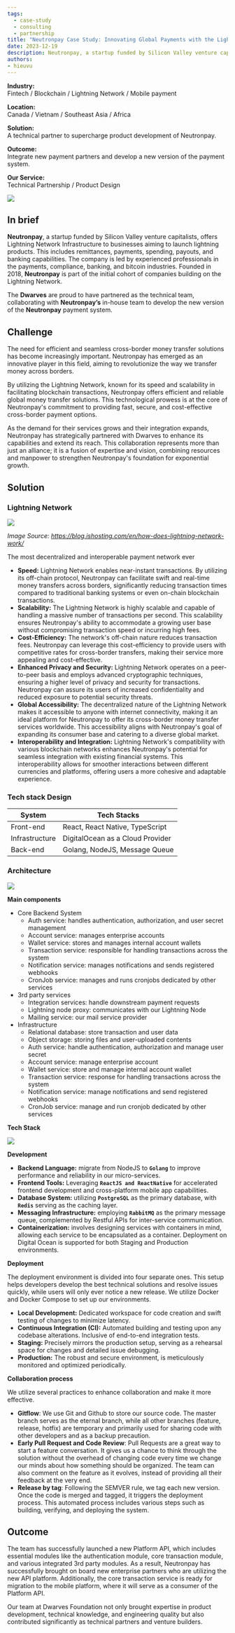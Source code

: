 ```yaml
---
tags:
  - case-study
  - consulting
  - partnership
title: "Neutronpay Case Study: Innovating Global Payments with the Lightning Network"
date: 2023-12-19
description: Neutronpay, a startup funded by Silicon Valley venture capitalists, offers Lightning Network Infrastructure to businesses aiming to launch lightning products. This includes remittances, payments, spending, payouts, and banking capabilities...
authors: 
- hieuvu
---
```

**Industry:**\
Fintech / Blockchain / Lightning Network / Mobile payment 

**Location:**\
Canada / Vietnam / Southeast Asia / Africa

**Solution:**\
A technical partner to supercharge product development of Neutronpay.

**Outcome:**\
Integrate new payment partners and develop a new version of the payment system.

**Our Service:**\
Technical Partnership /  Product Design

![](assets/neutronpay-case-study-innovating-global-payments-with-the-lightning-network_neutronpay-case-study-1.webp)

## In brief
**Neutronpay**, a startup funded by Silicon Valley venture capitalists, offers Lightning Network Infrastructure to businesses aiming to launch lightning products. This includes remittances, payments, spending, payouts, and banking capabilities. The company is led by experienced professionals in the payments, compliance, banking, and bitcoin industries. Founded in 2018, **Neutronpay** is part of the initial cohort of companies building on the Lightning Network.

The **Dwarves** are proud to have partnered as the technical team, collaborating with **Neutronpay’s** in-house team to develop the new version of the **Neutronpay** payment system.

## Challenge
The need for efficient and seamless cross-border money transfer solutions has become increasingly important. Neutronpay has emerged as an innovative player in this field, aiming to revolutionize the way we transfer money across borders.

By utilizing the Lightning Network, known for its speed and scalability in facilitating blockchain transactions, Neutronpay offers efficient and reliable global money transfer solutions. This technological prowess is at the core of Neutronpay's commitment to providing fast, secure, and cost-effective cross-border payment options.

As the demand for their services grows and their integration expands, Neutronpay has strategically partnered with Dwarves to enhance its capabilities and extend its reach. This collaboration represents more than just an alliance; it is a fusion of expertise and vision, combining resources and manpower to strengthen Neutronpay's foundation for exponential growth.

## Solution
### Lightning Network

![](assets/neutronpay-case-study-innovating-global-payments-with-the-lightning-network_neutronpaycase-study-2.webp)

*Image Source: https://blog.ishosting.com/en/how-does-lightning-network-work/*

The most decentralized and interoperable payment network ever

- **Speed:** Lightning Network enables near-instant transactions. By utilizing its off-chain protocol, Neutronpay can facilitate swift and real-time money transfers across borders, significantly reducing transaction times compared to traditional banking systems or even on-chain blockchain transactions.
- **Scalability:** The Lightning Network is highly scalable and capable of handling a massive number of transactions per second. This scalability ensures Neutronpay's ability to accommodate a growing user base without compromising transaction speed or incurring high fees.
- **Cost-Efficiency:** The network's off-chain nature reduces transaction fees. Neutronpay can leverage this cost-efficiency to provide users with competitive rates for cross-border transfers, making their service more appealing and cost-effective.
- **Enhanced Privacy and Security:** Lightning Network operates on a peer-to-peer basis and employs advanced cryptographic techniques, ensuring a higher level of privacy and security for transactions. Neutronpay can assure its users of increased confidentiality and reduced exposure to potential security threats.
- **Global Accessibility:** The decentralized nature of the Lightning Network makes it accessible to anyone with internet connectivity, making it an ideal platform for Neutronpay to offer its cross-border money transfer services worldwide. This accessibility aligns with Neutronpay's goal of expanding its consumer base and catering to a diverse global market.
- **Interoperability and Integration:** Lightning Network's compatibility with various blockchain networks enhances Neutronpay's potential for seamless integration with existing financial systems. This interoperability allows for smoother interactions between different currencies and platforms, offering users a more cohesive and adaptable experience.

### Tech stack Design

| System | Tech Stacks |
| --- | --- |
| Front-end | React, React Native, TypeScript |
| Infrastructure | DigitalOcean as a Cloud Provider |
| Back-end | Golang, NodeJS, Message Queue |


### Architecture

![](assets/neutronpay-case-study-innovating-global-payments-with-the-lightning-network_neutronpaycase-study-3.webp)

**Main components**

- Core Backend System
    - Auth service: handles authentication, authorization, and user secret management
    - Account service: manages enterprise accounts
    - Wallet service: stores and manages internal account wallets
    - Transaction service: responsible for handling transactions across the system
    - Notification service: manages notifications and sends registered webhooks
    - CronJob service: manages and runs cronjobs dedicated by other services
- 3rd party services
    - Integration services: handle downstream payment requests
    - Lightning node proxy: communicates with our Lightning Node
    - Mailing service: our mail service provider
- Infrastructure
    - Relational database: store transaction and user data
    - Object storage:  storing files and user-uploaded contents
    - Auth service: handle authentication, authorization and manage user secret
    - Account service: manage enterprise account
    - Wallet service: store and manage internal account wallet
    - Transaction service: response for handling transactions across the system
    - Notification service: manage notifications and send registered webhooks
    - CronJob service: manage and run cronjob dedicated by other services

**Tech Stack**

![](assets/neutronpay-case-study-innovating-global-payments-with-the-lightning-network_neutronpaycase-study-4.webp)

**Development**

- **Backend Language:** migrate from NodeJS to **`Golang`** to improve performance and reliability in our micro-services.
- **Frontend Tools:** Leveraging **`ReactJS and ReactNative`** for accelerated frontend development and cross-platform mobile app capabilities.
- **Database System:** utilizing **`PostgreSQL`** as the primary database, with **`Redis`** serving as the caching layer.
- **Messaging Infrastructure:** employing **`RabbitMQ`** as the primary message queue, complemented by Restful APIs for inter-service communication.
- **Containerization:**  involves designing services with containers in mind, allowing each service to be encapsulated as a container. Deployment on Digital Ocean is supported for both Staging and Production environments.

**Deployment**

The deployment environment is divided into four separate ones. This setup helps developers develop the best technical solutions and resolve issues quickly, while users will only ever notice a new release. We utilize Docker and Docker Compose to set up our environments.
- **Local Development:** Dedicated workspace for code creation and swift testing of changes to minimize latency.
- **Continuous Integration (CI):** Automated building and testing upon any codebase alterations. Inclusive of end-to-end integration tests.
- **Staging:** Precisely mirrors the production setup, serving as a rehearsal space for changes and detailed issue debugging.
- **Production:** The robust and secure environment, is meticulously monitored and optimized periodically.

**Collaboration process**

We utilize several practices to enhance collaboration and make it more effective.

- **Gitflow**: We use Git and Github to store our source code. The master branch serves as the eternal branch, while all other branches (feature, release, hotfix) are temporary and primarily used for sharing code with other developers and as a backup precaution.
- **Early Pull Request and Code Review**: Pull Requests are a great way to start a feature conversation. It gives us a chance to think through the solution without the overhead of changing code every time we change our minds about how something should be organized. The team can also comment on the feature as it evolves, instead of providing all their feedback at the very end.
- **Release by tag**: Following the SEMVER rule, we tag each new version. Once the code is merged and tagged, it triggers the deployment process. This automated process includes various steps such as building, verifying, and deploying the system.

## Outcome
The team has successfully launched a new Platform API, which includes essential modules like the authentication module, core transaction module, and various integrated 3rd party modules. As a result, Neutronpay has successfully brought on board new enterprise partners who are utilizing the new API platform. Additionally, the core transaction service is ready for migration to the mobile platform, where it will serve as a consumer of the Platform API.

Our team at Dwarves Foundation not only brought expertise in product development, technical knowledge, and engineering quality but also contributed significantly as technical partners and venture builders.